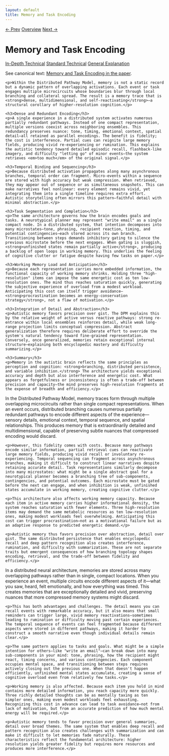 ```yaml
---
layout: default
title: Memory and Task Encoding
---
```


<link rel="stylesheet" href="{{ site.baseurl }}/assets/css/tabs.css">
<script src="{{ site.baseurl }}/assets/js/tabstate.js"></script>

<div class="navline">
  <a data-nav href="{{ site.baseurl }}/sections/sensory-cognition">← Prev</a>
  <a data-nav href="{{ site.baseurl }}/">Overview</a>
  <a data-nav href="{{ site.baseurl }}/sections/social-communication">Next →</a>
</div>

# Memory and Task Encoding

<div class="tabset">
  <div class="tab-choices">
    <a href="#" data-tab="tab-tech">In-Depth Technical</a>
    <a href="#" data-tab="tab-std">Standard Technical</a>
    <a href="#" data-tab="tab-gen">General Explanation</a>
  </div>

  <div id="tab-tech" class="tab-panel">
    <p class="note">
      See canonical text: <a href="../higher-resolution-hypothesis#memory-and-task-encoding">Memory and Task Encoding in the paper</a>.
    </p>

    <p>Within the Distributed Pathway Model, memory is not a static record but a dynamic pattern of overlapping activations. Each event or task engages multiple microcircuits whose boundaries blur through local branching and collateral spread. The result is a memory trace that is <strong>dense, multidimensional, and self-reactivating</strong>—a structural corollary of higher-resolution cognition.</p>

    <h3>Dense and Redundant Encoding</h3>
    <p>A single experience in a distributed system activates numerous partially redundant pathways. Instead of one compact representation, multiple versions coexist across neighboring ensembles. This redundancy preserves nuance: tone, timing, emotional context, spatial detail—all retained as parallel encodings. The benefit is fidelity; the cost is interference. Partial cues can reignite large memory fields, producing vivid re-experiencing or rumination. This explains the autistic tendency toward detailed episodic recall, flashback-like imagery, and difficulty "letting go" of minor events—the system retrieves <em>too much</em> of the original signal.</p>

    <h3>Temporal Binding and Sequencing</h3>
    <p>Because distributed activation propagates along many asynchronous branches, temporal order can fragment. Micro-events within a sequence are stored with high accuracy but weak compression. When retrieved, they may appear out of sequence or as simultaneous snapshots. This can make narratives feel nonlinear: every element remains vivid, yet integrating them into a single timeline requires extra effort. Autistic storytelling often mirrors this pattern—faithful detail with minimal abstraction.</p>

    <h3>Task Segmentation and Completion</h3>
    <p>The same architecture governs how the brain encodes goals and tasks. A neurotypical planner may represent "write email" as a single compact node. In a distributed system, that intention decomposes into many microstates—tone, phrasing, recipient reaction, timing, and potential contingencies—each stored across its own branch. Transitioning between steps demands inhibitory gating to silence the previous microstate before the next engages. When gating is sluggish, <strong>unfinished states remain partially active</strong>, producing a backlog of open loops in working memory. This underlies the feeling of cognitive clutter or fatigue despite having few tasks on paper.</p>

    <h3>Working Memory Load and Anticipation</h3>
    <p>Because each representation carries more embedded information, the functional capacity of working memory shrinks. Holding three "high-resolution" items can impose the same energetic cost as ten low-resolution ones. The mind thus reaches saturation quickly, generating the subjective experience of overload from a modest workload. Anticipating this cost can itself trigger avoidance—<strong>procrastination becomes an energy-conservation strategy</strong>, not a flaw of motivation.</p>

    <h3>Integration of Detail and Abstraction</h3>
    <p>Autistic memory favors precision over gist. The DPM explains this by the relative weight of active versus reactive pathways: strong re-entrance within local ensembles reinforces detail, while weak long-range projection limits conceptual compression. Abstract generalization therefore requires deliberate effort to override the system's natural tendency toward fine-grained representation. Conversely, once generalized, memories retain exceptional internal structure—explaining both encyclopedic mastery and difficulty summarizing.</p>

    <h3>Summary</h3>
    <p>Memory in the autistic brain reflects the same principles as perception and cognition: <strong>branching, distributed persistence, and variable inhibition.</strong> The architecture yields exceptional accuracy and depth but also interference and energetic cost. What appears as forgetfulness or inconsistency is often a trade-off between precision and capacity—the mind preserves high-resolution fragments at the expense of breadth and efficiency.</p>
  </div>

  <div id="tab-std" class="tab-panel">
    <p>In the Distributed Pathway Model, memory traces form through multiple overlapping microcircuits rather than single compact representations. When an event occurs, distributed branching causes numerous partially redundant pathways to encode different aspects of the experience—sensory details, emotional context, temporal sequence, and spatial relationships. This produces memory that is extraordinarily detailed and multidimensional, capable of preserving subtle nuances that compressed encoding would discard.</p>

    <p>However, this fidelity comes with costs. Because many pathways encode similar information, partial retrieval cues can reactivate large memory fields, producing vivid recall or involuntary re-experiencing. Temporal sequencing can fragment across asynchronous branches, making it difficult to construct linear narratives despite retaining accurate detail. Task representations similarly decompose into many microstates: what might be a single abstract goal for a neurotypical planner becomes a branching tree of sub-components, contingencies, and potential outcomes. Each microstate must be gated before the next can engage, and when inhibition is weak, unfinished states accumulate in working memory, creating cognitive clutter.</p>

    <p>This architecture also affects working memory capacity. Because each item in active memory carries higher informational density, the system reaches saturation with fewer elements. Three high-resolution items may demand the same metabolic resources as ten low-resolution ones, making modest workloads feel overwhelming. Anticipating this cost can trigger procrastination—not as a motivational failure but as an adaptive response to predicted energetic demand.</p>

    <p>Autistic memory thus favors precision over abstraction, detail over gist. The same distributed persistence that enables encyclopedic recall and deep pattern recognition also creates interference, rumination, and difficulty with summarization. These are not separate traits but emergent consequences of how branching topology shapes encoding, retrieval, and the trade-off between fidelity and efficiency.</p>
  </div>

  <div id="tab-gen" class="tab-panel">
    <p>In a distributed neural architecture, memories are stored across many overlapping pathways rather than in single, compact locations. When you experience an event, multiple circuits encode different aspects of it—what you saw, heard, felt emotionally, and how everything was timed. This creates memories that are exceptionally detailed and vivid, preserving nuances that more compressed memory systems might discard.</p>

    <p>This has both advantages and challenges. The detail means you can recall events with remarkable accuracy, but it also means that small reminders can trigger large, vivid memory reactivations—sometimes leading to rumination or difficulty moving past certain experiences. The temporal sequence of events can feel fragmented because different aspects were stored in different pathways, making it harder to construct a smooth narrative even though individual details remain clear.</p>

    <p>The same pattern applies to tasks and goals. What might be a simple intention for others—like "write an email"—can break down into many sub-components in your mind: tone, phrasing, how the recipient might react, timing concerns, and various contingencies. Each component occupies mental space, and transitioning between steps requires actively closing out the previous one. When that doesn't happen efficiently, unfinished mental states accumulate, creating a sense of cognitive overload even from relatively few tasks.</p>

    <p>Working memory is also affected. Because each item you hold in mind contains more detailed information, you reach capacity more quickly. Three richly detailed thoughts can be as mentally taxing as ten simpler ones, making even modest workloads feel exhausting. Recognizing this cost in advance can lead to task avoidance—not from lack of motivation, but from an accurate prediction of how much mental energy will be required.</p>

    <p>Autistic memory tends to favor precision over general summaries, detail over broad themes. The same system that enables deep recall and pattern recognition also creates challenges with summarization and can make it difficult to let memories fade naturally. These characteristics reflect the fundamental architecture: higher resolution yields greater fidelity but requires more resources and produces more interference.</p>
  </div>
</div>
